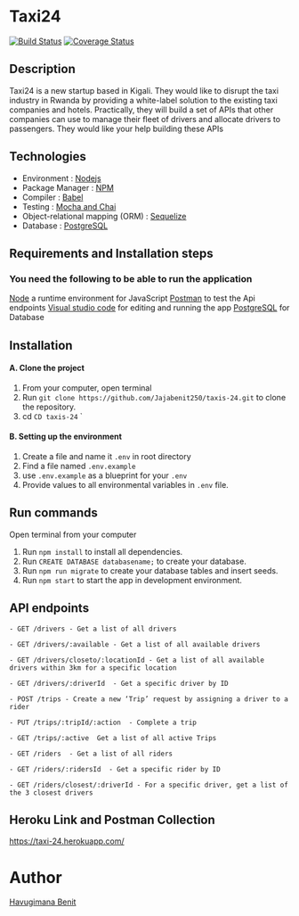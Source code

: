 # Taxi24
[![Build Status](https://travis-ci.com/Jajabenit250/taxis-24.svg?branch=main)](https://travis-ci.com/Jajabenit250/taxis-24)
[![Coverage Status](https://coveralls.io/repos/github/Jajabenit250/taxis-24/badge.svg?branch=main)](https://coveralls.io/github/Jajabenit250/taxis-24?branch=main)
## Description
Taxi24 is a new startup based in Kigali. They would like to disrupt the taxi industry in Rwanda by providing a white-label solution to the
existing taxi companies and hotels. Practically, they will build a set of APIs that other companies can use to manage their fleet of drivers and
allocate drivers to passengers. They would like your help building these APIs
## Technologies
- Environment : [Nodejs](https://nodejs.org/)
- Package Manager : [NPM](https://www.npmjs.com)
- Compiler : [Babel](https://babeljs.io/)
- Testing : [Mocha and Chai](https://mochajs.org/)
- Object-relational mapping (ORM) : [Sequelize](https://sequelize.org/)
- Database : [PostgreSQL](https://www.postgresql.org/)
## Requirements and Installation steps
### You need the following to be able to run the application
[Node](https://nodejs.org/en/download/) a runtime environment for JavaScript
[Postman](https://www.getpostman.com/downloads/) to test the Api endpoints
[Visual studio code](https://code.visualstudio.com/download) for editing and running the app
[PostgreSQL](https://www.postgresql.org/download/) for Database
## Installation
#### A. Clone the project
1. From your computer, open terminal 
2. Run `git clone https://github.com/Jajabenit250/taxis-24.git` to clone the repository.
3. cd `CD taxis-24`
`
#### B. Setting up the environment
1. Create a file and name it `.env` in root directory
2. Find a file named `.env.example`
3. use `.env.example` as a blueprint for your `.env`
4. Provide values to all environmental variables in `.env` file.
## Run commands
Open terminal from your computer
1. Run `npm install` to install all dependencies.
2. Run `CREATE DATABASE databasename;` to create your database.
3. Run `npm run migrate` to create your database tables and insert seeds.
5. Run `npm start` to start the app in development environment. 
## API endpoints
`- GET /drivers - Get a list of all drivers`

`- GET /drivers/:available - Get a list of all available drivers`

`- GET /drivers/closeto/:locationId - Get a list of all available drivers within 3km for a specific location`

`- GET /drivers/:driverId  - Get a specific driver by ID`

`- POST /trips - Create a new ‘Trip’ request by assigning a driver to a rider`

`- PUT /trips/:tripId/:action  - Complete a trip`

`- GET /trips/:active  Get a list of all active Trips`

`- GET /riders  - Get a list of all riders`

`- GET /riders/:ridersId  - Get a specific rider by ID`

`- GET /riders/closest/:driverId - For a specific driver, get a list of the 3 closest drivers`

## Heroku Link and Postman Collection

https://taxi-24.herokuapp.com/

# Author
 [Havugimana Benit](https://github.com/Jajabenit250)